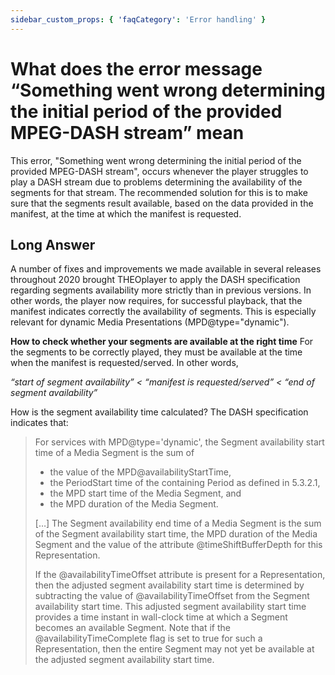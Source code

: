 ```yaml
---
sidebar_custom_props: { 'faqCategory': 'Error handling' }
---
```


# What does the error message “Something went wrong determining the initial period of the provided MPEG-DASH stream” mean

This error, "Something went wrong determining the initial period of the provided MPEG-DASH stream", occurs whenever the player struggles to play a DASH stream due to problems determining the availability of the segments for that stream. The recommended solution for this is to make sure that the segments result available, based on the data provided in the manifest, at the time at which the manifest is requested.

## Long Answer

A number of fixes and improvements we made available in several releases throughout 2020 brought THEOplayer to apply the DASH specification regarding segments availability more strictly than in previous versions. In other words, the player now requires, for successful playback, that the manifest indicates correctly the availability of segments. This is especially relevant for dynamic Media Presentations (MPD@type="dynamic").

**How to check whether your segments are available at the right time**
For the segments to be correctly played, they must be available at the time when the manifest is requested/served. In other words,

_“start of segment availability” < “manifest is requested/served” < “end of segment availability”_

How is the segment availability time calculated? The DASH specification indicates that:

> For services with MPD@type='dynamic', the Segment availability start time of a Media Segment is the sum of
>
> - the value of the MPD@availabilityStartTime,
> - the PeriodStart time of the containing Period as defined in 5.3.2.1,
> - the MPD start time of the Media Segment, and
> - the MPD duration of the Media Segment.
>
> […]
> The Segment availability end time of a Media Segment is the sum of the Segment availability start time, the MPD duration of the Media Segment and the value of the attribute @timeShiftBufferDepth for this Representation.
>
> If the @availabilityTimeOffset attribute is present for a Representation, then the adjusted segment availability start time is determined by subtracting the value of @availabilityTimeOffset from the Segment availability start time. This adjusted segment availability start time provides a time instant in wall-clock time at which a Segment becomes an available Segment. Note that if the @availabilityTimeComplete flag is set to true for such a Representation, then the entire Segment may not yet be available at the adjusted segment availability start time.
